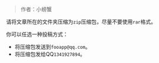 > 作者：小螃蟹

请将文章所在的文件夹压缩为`zip`压缩包，尽量不要使用`rar`格式。

你可以任选一种投稿方式：
* 将压缩包发送到`fooapp@qq.com`。
* 将压缩包发给QQ`1341927894`。

